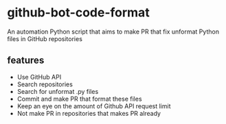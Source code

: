 # github-bot-code-format
An automation Python script that aims to make PR that fix unformat Python files in GitHub repositories

## features
* Use GitHub API
* Search repositories
* Search for unformat .py files
* Commit and make PR that format these files
* Keep an eye on the amount of Github API request limit
* Not make PR in repositories that makes PR already
